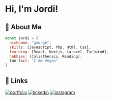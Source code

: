 # Hi, I'm Jordi!

## 🚀 About Me

```javascript
const jordi = {
  nickname: "george",
  skills: [Javascript, Php, Html, Css],
  learning: [React, Nextjs, Laravel, Tailwind],
  hobbies: [Calisthenics, Reading],
  fun-fact: "I Am Vegan"
}
```

## 🔗 Links
[![portfolio](https://img.shields.io/badge/my_portfolio-000?style=for-the-badge&logo=ko-fi&logoColor=white)](https://jordicapellades.dev/)
[![linkedin](https://img.shields.io/badge/linkedin-0A66C2?style=for-the-badge&logo=linkedin&logoColor=white)](https://www.linkedin.com/in/jordicapelladesedo)
[![instagram](https://img.shields.io/badge/instagram-F90E73?style=for-the-badge&logo=instagram&logoColor=white)](https://instagram.com/jordicapedo)




<!--
**jordicapedo/jordicapedo** is a ✨ _special_ ✨ repository because its `README.md` (this file) appears on your GitHub profile.

Here are some ideas to get you started:

- 🔭 I’m currently working on ...
- 🌱 I’m currently learning ...
- 👯 I’m looking to collaborate on ...
- 🤔 I’m looking for help with ...
- 💬 Ask me about ...
- 📫 How to reach me: ...
- 😄 Pronouns: ...
- ⚡ Fun fact: ...
-->
